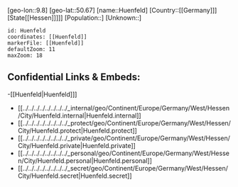 ﻿---
location: [50.67,9.8]
mapzoom: [7,12] 
mapmarker: city 
type: City
tags:
- geo/City


SpocWebEntityId: 31064
isDeleted: false
confidential: public

---
[geo-lon::9.8]
[geo-lat::50.67]
[name::Huenfeld]
[Country::[[Germany]]]
[State[[Hessen]]]]]
[Population::]
[Unknown::]


```leaflet
id: Huenfeld
coordinates: [[Huenfeld]]
markerFile: [[Huenfeld]]
defaultZoom: 11 
maxZoom: 18
```


## Confidential Links & Embeds: 
-[[Huenfeld|Huenfeld]]] 
- [[../../../../../../../../_internal/geo/Continent/Europe/Germany/West/Hessen/City/Huenfeld.internal|Huenfeld.internal]] 
- [[../../../../../../../../_protect/geo/Continent/Europe/Germany/West/Hessen/City/Huenfeld.protect|Huenfeld.protect]] 
- [[../../../../../../../../_private/geo/Continent/Europe/Germany/West/Hessen/City/Huenfeld.private|Huenfeld.private]] 
- [[../../../../../../../../_personal/geo/Continent/Europe/Germany/West/Hessen/City/Huenfeld.personal|Huenfeld.personal]] 
- [[../../../../../../../../_secret/geo/Continent/Europe/Germany/West/Hessen/City/Huenfeld.secret|Huenfeld.secret]] 

